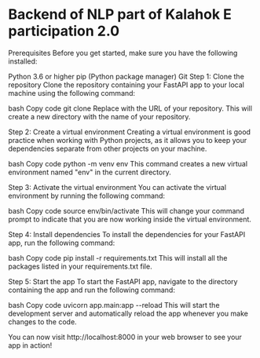 # Backend of NLP part of Kalahok E participation 2.0
Prerequisites
Before you get started, make sure you have the following installed:

Python 3.6 or higher
pip (Python package manager)
Git
Step 1: Clone the repository
Clone the repository containing your FastAPI app to your local machine using the following command:

bash
Copy code
git clone <repository-url>
Replace <repository-url> with the URL of your repository. This will create a new directory with the name of your repository.

Step 2: Create a virtual environment
Creating a virtual environment is good practice when working with Python projects, as it allows you to keep your dependencies separate from other projects on your machine.

bash
Copy code
python -m venv env
This command creates a new virtual environment named "env" in the current directory.

Step 3: Activate the virtual environment
You can activate the virtual environment by running the following command:

bash
Copy code
source env/bin/activate
This will change your command prompt to indicate that you are now working inside the virtual environment.

Step 4: Install dependencies
To install the dependencies for your FastAPI app, run the following command:

bash
Copy code
pip install -r requirements.txt
This will install all the packages listed in your requirements.txt file.

Step 5: Start the app
To start the FastAPI app, navigate to the directory containing the app and run the following command:
 
bash
Copy code
uvicorn app.main:app --reload
This will start the development server and automatically reload the app whenever you make changes to the code.

You can now visit http://localhost:8000 in your web browser to see your app in action!
